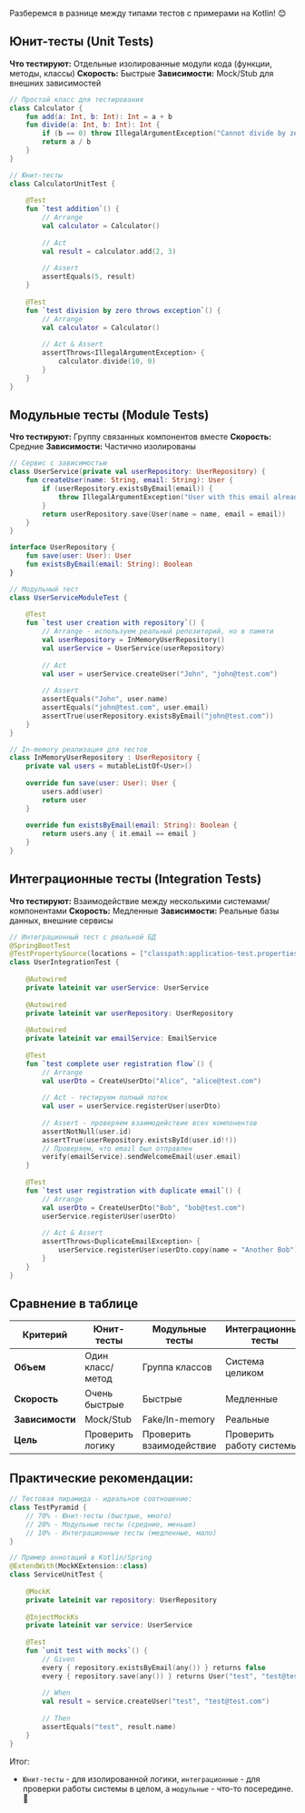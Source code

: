 Разберемся в разнице между типами тестов с примерами на Kotlin! 😊

## Юнит-тесты (Unit Tests)
**Что тестируют:** Отдельные изолированные модули кода (функции, методы, классы)
**Скорость:** Быстрые
**Зависимости:** Mock/Stub для внешних зависимостей

```kotlin
// Простой класс для тестирования
class Calculator {
    fun add(a: Int, b: Int): Int = a + b
    fun divide(a: Int, b: Int): Int {
        if (b == 0) throw IllegalArgumentException("Cannot divide by zero")
        return a / b
    }
}

// Юнит-тесты
class CalculatorUnitTest {
    
    @Test
    fun `test addition`() {
        // Arrange
        val calculator = Calculator()
        
        // Act
        val result = calculator.add(2, 3)
        
        // Assert
        assertEquals(5, result)
    }
    
    @Test
    fun `test division by zero throws exception`() {
        // Arrange
        val calculator = Calculator()
        
        // Act & Assert
        assertThrows<IllegalArgumentException> {
            calculator.divide(10, 0)
        }
    }
}
```

## Модульные тесты (Module Tests)
**Что тестируют:** Группу связанных компонентов вместе
**Скорость:** Средние
**Зависимости:** Частично изолированы

```kotlin
// Сервис с зависимостью
class UserService(private val userRepository: UserRepository) {
    fun createUser(name: String, email: String): User {
        if (userRepository.existsByEmail(email)) {
            throw IllegalArgumentException("User with this email already exists")
        }
        return userRepository.save(User(name = name, email = email))
    }
}

interface UserRepository {
    fun save(user: User): User
    fun existsByEmail(email: String): Boolean
}

// Модульный тест
class UserServiceModuleTest {
    
    @Test
    fun `test user creation with repository`() {
        // Arrange - используем реальный репозиторий, но в памяти
        val userRepository = InMemoryUserRepository()
        val userService = UserService(userRepository)
        
        // Act
        val user = userService.createUser("John", "john@test.com")
        
        // Assert
        assertEquals("John", user.name)
        assertEquals("john@test.com", user.email)
        assertTrue(userRepository.existsByEmail("john@test.com"))
    }
}

// In-memory реализация для тестов
class InMemoryUserRepository : UserRepository {
    private val users = mutableListOf<User>()
    
    override fun save(user: User): User {
        users.add(user)
        return user
    }
    
    override fun existsByEmail(email: String): Boolean {
        return users.any { it.email == email }
    }
}
```

## Интеграционные тесты (Integration Tests)
**Что тестируют:** Взаимодействие между несколькими системами/компонентами
**Скорость:** Медленные
**Зависимости:** Реальные базы данных, внешние сервисы

```kotlin
// Интеграционный тест с реальной БД
@SpringBootTest
@TestPropertySource(locations = ["classpath:application-test.properties"])
class UserIntegrationTest {
    
    @Autowired
    private lateinit var userService: UserService
    
    @Autowired
    private lateinit var userRepository: UserRepository
    
    @Autowired
    private lateinit var emailService: EmailService
    
    @Test
    fun `test complete user registration flow`() {
        // Arrange
        val userDto = CreateUserDto("Alice", "alice@test.com")
        
        // Act - тестируем полный поток
        val user = userService.registerUser(userDto)
        
        // Assert - проверяем взаимодействие всех компонентов
        assertNotNull(user.id)
        assertTrue(userRepository.existsById(user.id!!))
        // Проверяем, что email был отправлен
        verify(emailService).sendWelcomeEmail(user.email)
    }
    
    @Test
    fun `test user registration with duplicate email`() {
        // Arrange
        val userDto = CreateUserDto("Bob", "bob@test.com")
        userService.registerUser(userDto)
        
        // Act & Assert
        assertThrows<DuplicateEmailException> {
            userService.registerUser(userDto.copy(name = "Another Bob"))
        }
    }
}
```

## Сравнение в таблице

| Критерий | Юнит-тесты | Модульные тесты | Интеграционные тесты |
|----------|-------------|-----------------|---------------------|
| **Объем** | Один класс/метод | Группа классов | Система целиком |
| **Скорость** | Очень быстрые | Быстрые | Медленные |
| **Зависимости** | Mock/Stub | Fake/In-memory | Реальные |
| **Цель** | Проверить логику | Проверить взаимодействие | Проверить работу системы |

## Практические рекомендации:

```kotlin
// Тестовая пирамида - идеальное соотношение:
class TestPyramid {
    // 70% - Юнит-тесты (быстрые, много)
    // 20% - Модульные тесты (средние, меньше)
    // 10% - Интеграционные тесты (медленные, мало)
}

// Пример аннотаций в Kotlin/Spring
@ExtendWith(MockKExtension::class)
class ServiceUnitTest {
    
    @MockK
    private lateinit var repository: UserRepository
    
    @InjectMockKs
    private lateinit var service: UserService
    
    @Test
    fun `unit test with mocks`() {
        // Given
        every { repository.existsByEmail(any()) } returns false
        every { repository.save(any()) } returns User("test", "test@test.com")
        
        // When
        val result = service.createUser("test", "test@test.com")
        
        // Then
        assertEquals("test", result.name)
    }
}
```

Итог:
- `Юнит-тесты` - для изолированной логики, `интеграционные` - для проверки работы системы в целом, а `модульные` - что-то посередине. 🚀